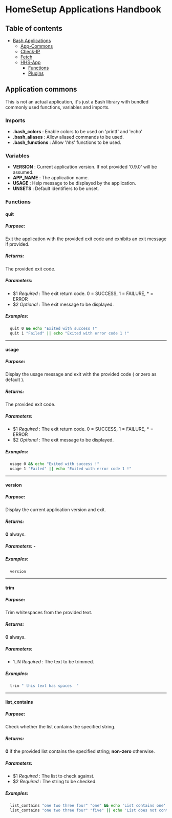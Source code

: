# HomeSetup Applications Handbook

## Table of contents

<!-- toc -->
- [Bash Applications](../../applications.md)
  * [App-Commons](app-commons.md#application-commons)
  * [Check-IP](check-ip.md#check-ip-application)
  * [Fetch](fetch.md#fetch-application)
  * [HHS-App](hhs-app.md#homesetup-application)
    + [Functions](hhs-app.md#functions)
    + [Plugins](hhs-app.md#plug-ins)
<!-- tocstop -->

## Application commons

This is not an actual application, it's just a Bash library with bundled commonly used functions, variables and imports. 


### Imports

- **.bash_colors** : Enable colors to be used on 'printf' and 'echo'
- **.bash_aliases** : Allow aliased commands to be used.
- **.bash_functions** : Allow '_hhs_' functions to be used.


### Variables

- **VERSION** : Current application version. If not provided '0.9.0' will be assumed.
- **APP_NAME** : The application name.
- **USAGE** : Help message to be displayed by the application.
- **UNSETS** : Default identifiers to be unset.


### Functions

#### quit

##### **Purpose**:

Exit the application with the provided exit code and exhibits an exit message if provided.

##### **Returns**:

The provided exit code.

##### **Parameters**: 

  - $1 _Required_ : The exit return code. 0 = SUCCESS, 1 = FAILURE, * = ERROR
  - $2 _Optional_ : The exit message to be displayed.

##### **Examples:**

```bash
  quit 0 && echo "Exited with success !"
  quit 1 "Failed" || echo "Exited with error code 1 !"
```


------
#### usage

##### **Purpose**:

Display the usage message and exit with the provided code ( or zero as default ).

##### **Returns**:

The provided exit code.

##### **Parameters**: 

  - $1 _Required_ : The exit return code. 0 = SUCCESS, 1 = FAILURE, * = ERROR
  - $2 _Optional_ : The exit message to be displayed.

##### **Examples:**

```bash
  usage 0 && echo "Exited with success !"
  usage 1 "Failed" || echo "Exited with error code 1 !"
```


------
#### version

##### **Purpose**:

Display the current application version and exit.

##### **Returns**:

**0** always.

##### **Parameters**: -

##### **Examples:**

```bash
  version
```


------
#### trim

##### **Purpose**:

Trim whitespaces from the provided text.

##### **Returns**:

**0** always.

##### **Parameters**: 

  - $1..$N _Required_ : The text to be trimmed.

##### **Examples:**

```bash
  trim " this text has spaces  "
```


------
#### list_contains

##### **Purpose**:

Check whether the list contains the specified string.

##### **Returns**:

**0** if the  provided list contains the specified string; **non-zero** otherwise.

##### **Parameters**: 

  - $1 _Required_ : The list to check against.
  - $2 _Required_ : The string to be checked.

##### **Examples:**

```bash
  list_contains "one two three four" "one" && echo 'List contains one'
  list_contains "one two three four" "five" || echo 'List does not contain five'
```
